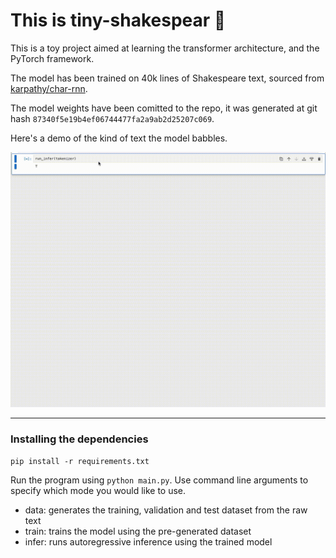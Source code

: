 # This is tiny-shakespear 🍐

This is a toy project aimed at learning the transformer architecture, and the PyTorch framework.

The model has been trained on 40k lines of Shakespeare text, sourced from [karpathy/char-rnn](https://github.com/karpathy/char-rnn).

The model weights have been comitted to the repo, it was generated at git hash `87340f5e19b4ef06744477fa2a9ab2d25207c069`.

Here's a demo of the kind of text the model babbles.

![](demo.gif)

---

### Installing the dependencies

`pip install -r requirements.txt`

Run the program using `python main.py`. Use command line arguments to specify which mode
you would like to use.

- data: generates the training, validation and test dataset from the raw text
- train: trains the model using the pre-generated dataset
- infer: runs autoregressive inference using the trained model
